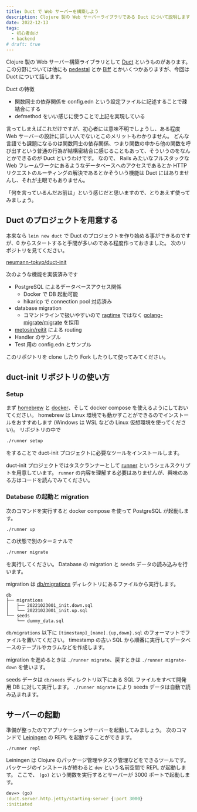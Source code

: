 ```yaml
---
title: Duct で Web サーバーを構築しよう
description: Clojure 製の Web サーバーライブラリである Duct について説明します
date: 2022-12-13
tags:
  - 初心者向け
  - backend
# draft: true
---
```


Clojure 製の Web サーバー構築ライブラリとして [Duct](https://github.com/duct-framework/duct) というものがあります。
この分野については他にも [pedestal](http://pedestal.io) とか [Biff](https://biffweb.com) とかいくつかありますが、今回は Duct について話します。

Duct の特徴

- 関数同士の依存関係を config.edn という設定ファイルに記述することで疎結合にする
- defmethod をいい感じに使うことで上記を実現している

言ってしまえばこれだけですが、初心者には意味不明でしょうし、ある程度 Web サーバーの設計に詳しい人でないとこのメリットもわかりません。
どんな言語でも課題になるのは関数同士の依存関係、つまり関数の中から他の関数を呼び出すという普通の行為が結構密結合に感じることもあって、そういうのをなんとかできるのが Duct というわけです。
なので、 Rails みたいなフルスタックな Web フレームワークにあるようなデータベースへのアクセスであるとか HTTP リクエストのルーティングの解決であるとかそういう機能は Duct にはありませんし、それが主眼でもありません。

「何を言っているんだお前は」という感じだと思いますので、とりあえず使ってみましょう。

## Duct のプロジェクトを用意する

本来なら `lein new duct` で Duct のプロジェクトを作り始める事ができるのですが、0 からスタートすると手間が多いのである程度作っておきました。
次のリポジトリを見てください。

[neumann-tokyo/duct-init](https://github.com/neumann-tokyo/duct-init)

次のような機能を実装済みです

- PostgreSQL によるデータベースアクセス関係
  - Docker で DB 起動可能
  - hikaricp で connection pool 対応済み
- database migration
  - コマンドラインで扱いやすいので [ragtime](https://github.com/weavejester/ragtime) ではなく [golang-migrate/migrate](https://github.com/golang-migrate/migrate) を採用
- [metosin/reitit](https://github.com/metosin/reitit) による routing
- Handler のサンプル
- Test 用の config.edn とサンプル

このリポジトリを clone したり Fork したりして使ってみてください。

## duct-init リポジトリの使い方

### Setup

まず [homebrew](https://brew.sh) と [docker](https://docs.docker.com)、そして docker compose を使えるようにしておいてください。
homebrew は Linux 環境でも動かすことができるのでインストールをおすすめします (Windows は WSL などの Linux 仮想環境を使ってください)。
リポジトリの中で

```bash
./runner setup
```

をすることで duct-init プロジェクトに必要なツールをインストールします。

duct-init プロジェクトではタスクランナーとして [runner](https://github.com/neumann-tokyo/duct-init/blob/main/runner) というシェルスクリプトを用意しています。
`runner` の内容を理解する必要はありませんが、興味のある方はコードを読んでみてください。

### Database の起動と migration

次のコマンドを実行すると docker compose を使って PostgreSQL が起動します。

```bash
./runner up
```

この状態で別のターミナルで

```bash
./runner migrate
```

を実行してください。
Database の migration と seeds データの読み込みを行います。

migration は [db/migrations](https://github.com/neumann-tokyo/duct-init/tree/main/db) ディレクトリにあるファイルから実行します。

```
db
├── migrations
│   ├── 20221023001_init.down.sql
│   └── 20221023001_init.up.sql
└── seeds
    └── dummy_data.sql
```

`db/migrations` 以下に `[timestamp]_[name].{up,down}.sql` のフォーマットでファイルを置いてください。
timestamp の古い SQL から順番に実行してデータベースのテーブルやカラムなどを作成します。

migration を進めるときは `./runner migrate`、戻すときは `./runner migrate-down` を使います。

seeds データは `db/seeds` ディレクトリ以下にある SQL ファイルをすべて開発用 DB に対して実行します。
`./runner migrate` により seeds データは自動で読み込まれます。

## サーバーの起動

準備が整ったのでアプリケーションサーバーを起動してみましょう。
次のコマンドで [Leiningen](https://leiningen.org) の REPL を起動することができます。

```
./runner repl
```

Leiningen は Clojure のパッケージ管理やタスク管理などをできるツールです。
パッケージのインストールが終わると `dev` という名前空間で REPL が起動します。
ここで、 `(go)` という関数を実行するとサーバーが 3000 ポートで起動します。

```clojure
dev=> (go)
:duct.server.http.jetty/starting-server {:port 3000}
:initiated
```
